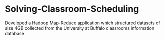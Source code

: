 # Solving-Classroom-Scheduling
Developed a Hadoop Map-Reduce application which structured datasets of size 4GB collected from the University at Buffalo classrooms information database

